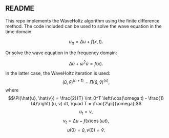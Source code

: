 ## README
This repo implements the WaveHoltz algorithm using the finite difference method.
The code included can be used to solve the wave equation in the time domain:

$$u_{tt} = \Delta u + f(x, t).$$

Or solve the wave equation in the frequency domain:

$$\Delta \hat{u} + \omega^2 \hat{u} = f(x).$$

In the latter case, the WaveHoltz iteration is used:
$$(\hat{u}, \hat{v})^{(n+1)} = \Pi (\hat{u}, \hat{v})^{(n)},$$
where
$$\Pi(\hat{u}, \hat{v}) = \frac{2}{T} \int_0^T \left(\cos(\omega t) - \frac{1}{4}\right) (u, v) dt, \quad T = \frac{2\pi}{\omega},$$
$$u_t = v,$$
$$v_t = \Delta u - f(x) \cos(\omega t),$$
$$u(0) = \hat{u}, v(0) = \hat{v}.$$

